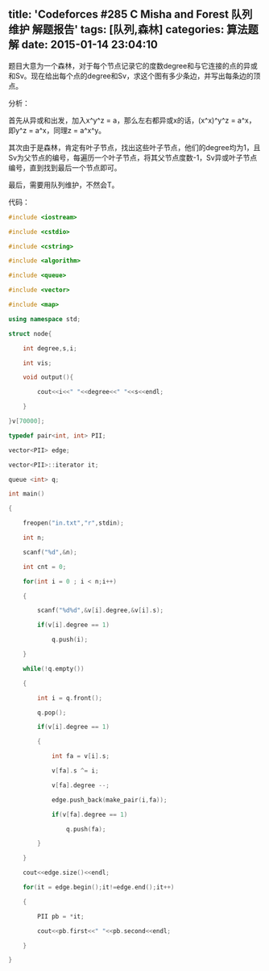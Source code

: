 title: 'Codeforces #285 C Misha and Forest 队列维护 解题报告'
tags: [队列,森林]
categories: 算法题解
date: 2015-01-14 23:04:10
---

题目大意为一个森林，对于每个节点记录它的度数degree和与它连接的点的异或和Sv。现在给出每个点的degree和Sv，求这个图有多少条边，并写出每条边的顶点。

分析：

首先从异或和出发，加入x^y^z = a，那么左右都异或x的话，(x^x)^y^z = a^x，即y^z = a^x，同理z = a^x^y。

其次由于是森林，肯定有叶子节点，找出这些叶子节点，他们的degree均为1，且Sv为父节点的编号，每遍历一个叶子节点，将其父节点度数-1，Sv异或叶子节点编号，直到找到最后一个节点即可。

最后，需要用队列维护，不然会T。

<!--more-->

代码：

```cpp
#include <iostream>  

#include <cstdio>  

#include <cstring>  

#include <algorithm>  

#include <queue>  

#include <vector>  

#include <map>  

using namespace std;  

struct node{  

    int degree,s,i;  

    int vis;  

    void output(){  

        cout<<i<<" "<<degree<<" "<<s<<endl;   

    }  

}v[70000];  

typedef pair<int, int> PII;  

vector<PII> edge;  

vector<PII>::iterator it;  

queue <int> q;  

int main()  

{  

    freopen("in.txt","r",stdin);  

    int n;  

    scanf("%d",&n);  

    int cnt = 0;  

    for(int i = 0 ; i < n;i++)  

    {  

        scanf("%d%d",&v[i].degree,&v[i].s);  

        if(v[i].degree == 1)  

            q.push(i);  

    }  

    while(!q.empty())  

    {  

        int i = q.front();  

        q.pop();  

        if(v[i].degree == 1)  

        {  

            int fa = v[i].s;  

            v[fa].s ^= i;  

            v[fa].degree --;  

            edge.push_back(make_pair(i,fa));  

            if(v[fa].degree == 1)  

                q.push(fa);               

        }     

    }  

    cout<<edge.size()<<endl;  

    for(it = edge.begin();it!=edge.end();it++)  

    {  

        PII pb = *it;  

        cout<<pb.first<<" "<<pb.second<<endl;  

    }   

}
```